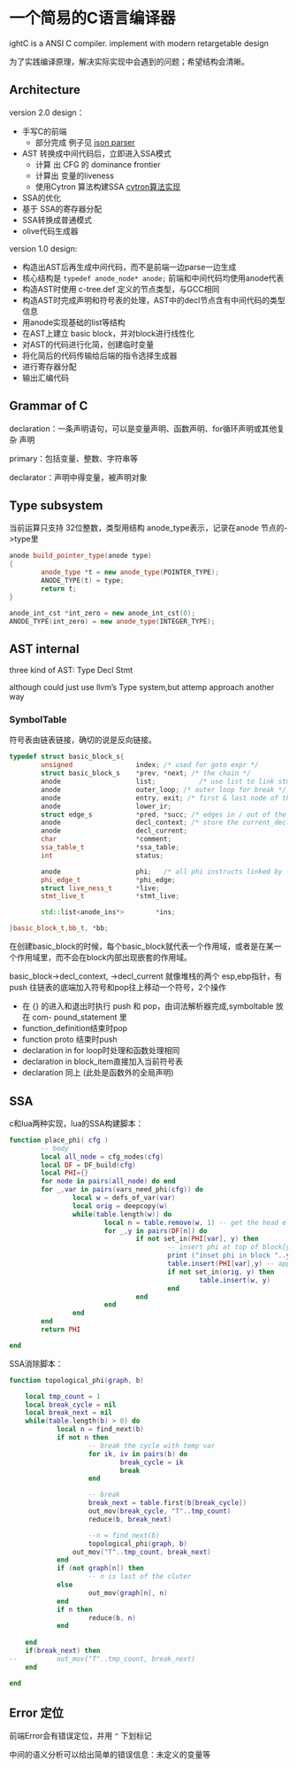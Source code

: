 # 一个简易的C语言编译器

ightC is a ANSI C compiler. implement with modern retargetable design

为了实践编译原理，解决实际实现中会遇到的问题；希望结构会清晰。

## Architecture
version 2.0 design：
* 手写C的前端
  * 部分完成 例子见 [json parser](https://mzeric.github.io/compiler/2016/09/30/json-parser.html)
* AST 转换成中间代码后，立即进入SSA模式
  * 计算 出 CFG 的 dominance frontier 
  * 计算出 变量的liveness
  * 使用Cytron 算法构建SSA [cytron算法实现](https://github.com/mzeric/LightC/wiki/cytron)
* SSA的优化
* 基于 SSA的寄存器分配
* SSA转换成普通模式
* olive代码生成器



version 1.0 design:
* 构造出AST后再生成中间代码，而不是前端一边parse一边生成
* 核心结构是 `typedef anode_node* anode;` 前端和中间代码均使用anode代表
* 构造AST时使用 c-tree.def 定义的节点类型，与GCC相同
* 构造AST时完成声明和符号表的处理，AST中的decl节点含有中间代码的类型信息
* 用anode实现基础的list等结构
* 在AST上建立 basic block，并对block进行线性化
* 对AST的代码进行化简，创建临时变量
* 将化简后的代码传输给后端的指令选择生成器
* 进行寄存器分配
* 输出汇编代码

## Grammar of C
declaration：一条声明语句，可以是变量声明、函数声明、for循环声明或其他复杂 声明

primary：包括变量、整数、字符串等 

declarator：声明中得变量，被声明对象

## Type subsystem
  
  当前运算只支持 32位整数，类型用结构 anode_type表示，记录在anode 节点的->type里
```c++
anode build_pointer_type(anode type)
{
        anode_type *t = new anode_type(POINTER_TYPE);
        ANODE_TYPE(t) = type;
        return t;
}

anode_int_cst *int_zero = new anode_int_cst(0);
ANODE_TYPE(int_zero) = new anode_type(INTEGER_TYPE);
```
## AST internal
three kind of AST: Type Decl Stmt

although could just use llvm’s Type system,but attemp approach another way

### SymbolTable
符号表由链表链接，确切的说是反向链接。
```c++
typedef struct basic_block_s{
        unsigned                index; /* used for goto expr */
        struct basic_block_s    *prev, *next; /* the chain */
        anode                   list;           /* use list to link stmt inside bb instead modify The AST */
        anode                   outer_loop; /* outer loop for break */
        anode                   entry, exit; /* first & last node of the block */
        anode                   lower_ir;
        struct edge_s           *pred, *succ; /* edges in / out of the block */
        anode                   decl_context; /* store the current_declspaces */
        anode                   decl_current;
        char                    *comment;
        ssa_table_t             *ssa_table;
        int                     status;

        anode                   phi;   /* all phi instructs linked by ->chain */
        phi_edge_t              *phi_edge;
        struct live_ness_t      *live;
        stmt_live_t             *stmt_live;

        std::list<anode_ins*>        *ins;

}basic_block_t,bb_t, *bb;
```
在创建basic_block的时候，每个basic_block就代表一个作用域，或者是在某一个作用域里，而不会在block内部出现嵌套的作用域。

basic_block->decl_context, ->decl_current 就像堆栈的两个 esp,ebp指针，有 push 往链表的底端加入符号和pop往上移动一个符号，2个操作
* 在 {} 的进入和退出时执行 push 和 pop，由词法解析器完成,symboltable 放在 com-
pound_statement 里
* function_definition结束时pop
* function proto 结束时push
* declaration in for loop时处理和函数处理相同
* declaration in block_item直接加入当前符号表
* declaration 同上 (此处是函数外的全局声明)
## SSA
c和lua两种实现，lua的SSA构建脚本：
```lua
function place_phi( cfg )
        -- body
        local all_node = cfg_nodes(cfg)
        local DF = DF_build(cfg)
        local PHI={}
        for node in pairs(all_node) do end
        for _,var in pairs(vars_need_phi(cfg)) do
                local w = defs_of_var(var)
                local orig = deepcopy(w)
                while(table.length(w)) do
                        local n = table.remove(w, 1) -- get the head element
                        for _,y in pairs(DF[n]) do
                                if not set_in(PHI[var], y) then
                                        -- insert phi at top of block[y]
                                        print ("inset phi in block "..y.." for var: "..var)
                                        table.insert(PHI[var],y) -- append
                                        if not set_in(orig, y) then
                                                table.insert(w, y)
                                        end
                                end
                        end
                end
        end
        return PHI

end
```
SSA消除脚本：
```lua
function topological_phi(graph, b)

    local tmp_count = 1
    local break_cycle = nil
    local break_next = nil
    while(table.length(b) > 0) do
            local n = find_next(b)
            if not n then
                    -- break the cycle with temp var
                    for ik, iv in pairs(b) do
                            break_cycle = ik
                            break
                    end

                    -- break
                    break_next = table.first(b[break_cycle])
                    out_mov(break_cycle, "T"..tmp_count)
                    reduce(b, break_next)

                    --n = find_next(b)
                    topological_phi(graph, b)
                out_mov("T"..tmp_count, break_next)
            end
            if (not graph[n]) then
                    -- n is last of the cluter
            else
                    out_mov(graph[n], n)
            end
            if n then
                    reduce(b, n)
            end
            
    end
    if(break_next) then
--          out_mov("T"..tmp_count, break_next)
    end

end
```
## Error 定位
前端Error会有错误定位，并用 `^` 下划标记

中间的语义分析可以给出简单的错误信息：未定义的变量等
